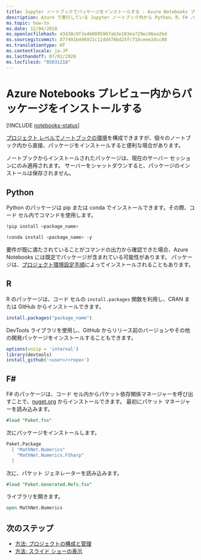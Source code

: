 ```yaml
---
title: Jupyter ノートブックでパッケージをインストールする - Azure Notebooks プレビュー
description: Azure で実行している Jupyter ノートブック内から Python、R、F# パッケージをインストールする方法について説明します。
ms.topic: how-to
ms.date: 12/04/2018
ms.openlocfilehash: 43d38c9f3a4b0095967ab3e103ea729ec86ea2bd
ms.sourcegitcommit: 877491bd46921c11dd478bd25fc718ceee2dcc08
ms.translationtype: HT
ms.contentlocale: ja-JP
ms.lasthandoff: 07/02/2020
ms.locfileid: "85831218"
---
```

# <a name="install-packages-from-within-azure-notebooks-preview"></a>Azure Notebooks プレビュー内からパッケージをインストールする

[!INCLUDE [notebooks-status](../../includes/notebooks-status.md)]

[プロジェクト レベルでノートブックの環境](configure-manage-azure-notebooks-projects.md#configure-the-project-environment)を構成できますが、個々のノートブック内から直接、パッケージをインストールすると便利な場合があります。

ノートブックからインストールされたパッケージは、現在のサーバー セッションにのみ適用されます。 サーバーをシャットダウンすると、パッケージのインストールは保存されません。

## <a name="python"></a>Python

Python のパッケージは pip または conda でインストールできます。その際、コード セル内でコマンドを使用します。

```bash
!pip install <package_name>

!conda install <package_name> -y
```

要件が既に満たされていることがコマンドの出力から確認できた場合、Azure Notebooks には既定でパッケージが含まれている可能性があります。 パッケージは、[プロジェクト環境設定手順](configure-manage-azure-notebooks-projects.md#configure-the-project-environment)によってインストールされることもあります。

## <a name="r"></a>R

R のパッケージは、コード セルの `install.packages` 関数を利用し、CRAN または GitHub からインストールできます。

```r
install.packages("package_name")
```

DevTools ライブラリを使用し、GitHub からリリース前のバージョンやその他の開発パッケージをインストールすることもできます。

```r
options(unzip = 'internal')
library(devtools)
install_github('<user>/<repo>')
```

## <a name="f"></a>F#

F# のパッケージは、コード セル内からパケット依存関係マネージャーを呼び出すことで、[nuget.org](https://www.nuget.org) からインストールできます。 最初にパケット マネージャーを読み込みます。

```fsharp
#load "Paket.fsx"
```

次にパッケージをインストールします。

```fsharp
Paket.Package
  [ "MathNet.Numerics"
    "MathNet.Numerics.FSharp"
  ]
```

次に、パケット ジェネレーターを読み込みます。
```fsharp
#load "Paket.Generated.Refs.fsx"
```

ライブラリを開きます。
```fsharp
open MathNet.Numerics
```

## <a name="next-steps"></a>次のステップ

- [方法: プロジェクトの構成と管理](configure-manage-azure-notebooks-projects.md)
- [方法: スライド ショーの表示](present-jupyter-notebooks-slideshow.md)
